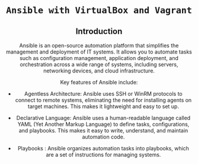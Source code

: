 <div align="center">

# `Ansible with VirtualBox and Vagrant`

## Introduction

Ansible is an open-source automation platform that simplifies the management and deployment of IT systems. It allows you to automate tasks such as configuration management, application deployment, and orchestration across a wide range of systems, including servers, networking devices, and cloud infrastructure.

Key features of Ansible include:

- Agentless Architecture: Ansible uses SSH or WinRM protocols to connect to remote systems, eliminating the need for installing agents on target machines. This makes it lightweight and easy to set up.

- Declarative Language: Ansible uses a human-readable language called YAML (Yet Another Markup Language) to define tasks, configurations, and playbooks. This makes it easy to write, understand, and maintain automation code.

- Playbooks : Ansible organizes automation tasks into playbooks, which are a set of instructions for managing systems.

</div>
